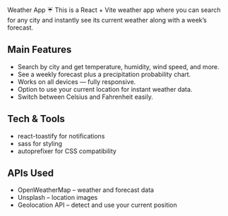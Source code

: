 Weather App ☔
This is a React + Vite weather app where you can search for any city and instantly see its current weather along with a week’s forecast.

## Main Features
* Search by city and get temperature, humidity, wind speed, and more.
* See a weekly forecast plus a precipitation probability chart.
* Works on all devices — fully responsive.
* Option to use your current location for instant weather data.
* Switch between Celsius and Fahrenheit easily.

## Tech & Tools
* react-toastify for notifications
* sass for styling
* autoprefixer for CSS compatibility

## APIs Used
* OpenWeatherMap – weather and forecast data
* Unsplash – location images
* Geolocation API – detect and use your current position  
